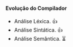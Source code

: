 #### Evolução do Compilador

- Análise Léxica.       :+1:
- Análise Sintática.    :+1:
- Análise Semântica.    :hourglass_flowing_sand: